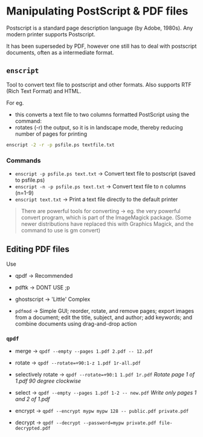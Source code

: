 # Manipulating PostScript & PDF files

Postscript is a standard page description language (by Adobe, 1980s). Any modern printer supports Postscript.

It has been superseded by PDF, however one still has to deal with postscript documents, often as a intermediate format.

## `enscript`

Tool to convert text file to postscript and other formats.
Also supports RTF (Rich Text Format) and HTML.

For eg. 

* this converts a text file to two columns formatted PostScript using the command:
* rotates (-r) the output, so it is in landscape mode, thereby reducing number of pages for printing

```sh
enscript -2 -r -p psfile.ps textfile.txt
```

### Commands

* `enscript -p psfile.ps text.txt` -> Convert text file to postscript (saved to psfile.ps)
* `enscript -n -p psfile.ps text.txt` -> Convert text file to n columns (n=1-9)
* `enscript text.txt` -> Print a text file directly to the default printer

> There are powerful tools for converting -> eg. the very powerful convert program, which is part of the ImageMagick package. (Some newer distributions have replaced this with Graphics Magick, and the command to use is gm convert)

## Editing PDF files

Use

* qpdf -> Recommended
* pdftk -> DONT USE ;p
* ghostscript -> 'Little' Complex

* `pdfmod` -> Simple GUI; reorder, rotate, and remove pages; export images from a document; edit the title, subject, and author; add keywords; and combine documents using drag-and-drop action

### `qpdf`

* merge -> `qpdf --empty --pages 1.pdf 2.pdf -- 12.pdf`

* rotate -> `qpdf --rotate=+90:1-z 1.pdf 1r-all.pdf`
* selectively rotate -> `qpdf --rotate=+90:1 1.pdf 1r.pdf`	_Rotate page 1 of 1.pdf 90 degree clockwise_

* select -> `qpdf --empty --pages 1.pdf 1-2 -- new.pdf`	_Write only pages 1 and 2 of 1.pdf_

* encrypt -> `qpdf --encrypt mypw mypw 128 -- public.pdf private.pdf`
* decrypt -> `qpdf --decrypt --password=mypw private.pdf file-decrypted.pdf`

